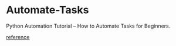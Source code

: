 # Automate-Tasks
Python Automation Tutorial – How to Automate Tasks for Beginners.

[reference](https://github.com/amrrs/build_tools_to_automate_python)
